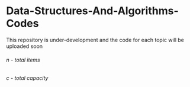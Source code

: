 # Data-Structures-And-Algorithms-Codes
This repository is under-development and the code for each topic will be uploaded soon
###### n - total items
###### c - total capacity
